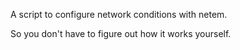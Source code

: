 A script to configure network conditions with netem. 

So you don't have to figure out how it works yourself. 
